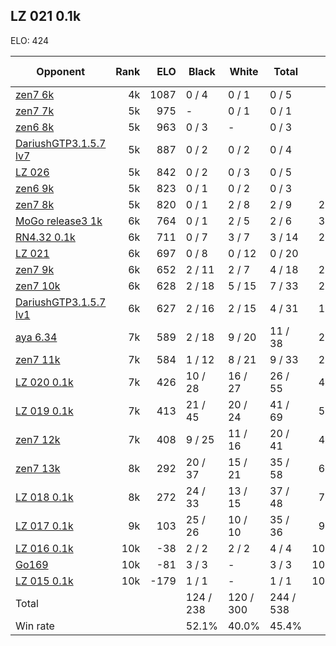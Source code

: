 ## LZ 021 0.1k ##

ELO: 424

Opponent | Rank | ELO | Black | White | Total | Win rate
---------|-----:|----:|-------|-------|-------|-------:
[zen7 6k](zen7%206k.md) | 4k | 1087 | 0 / 4 | 0 / 1 | 0 / 5 | 0.0%
[zen7 7k](zen7%207k.md) | 5k | 975 | - | 0 / 1 | 0 / 1 | 0.0%
[zen6 8k](zen6%208k.md) | 5k | 963 | 0 / 3 | - | 0 / 3 | 0.0%
[DariushGTP3.1.5.7 lv7](DariushGTP3.1.5.7%20lv7.md) | 5k | 887 | 0 / 2 | 0 / 2 | 0 / 4 | 0.0%
[LZ 026](LZ%20026.md) | 5k | 842 | 0 / 2 | 0 / 3 | 0 / 5 | 0.0%
[zen6 9k](zen6%209k.md) | 5k | 823 | 0 / 1 | 0 / 2 | 0 / 3 | 0.0%
[zen7 8k](zen7%208k.md) | 5k | 820 | 0 / 1 | 2 / 8 | 2 / 9 | 22.2%
[MoGo release3 1k](MoGo%20release3%201k.md) | 6k | 764 | 0 / 1 | 2 / 5 | 2 / 6 | 33.3%
[RN4.32 0.1k](RN4.32%200.1k.md) | 6k | 711 | 0 / 7 | 3 / 7 | 3 / 14 | 21.4%
[LZ 021](LZ%20021.md) | 6k | 697 | 0 / 8 | 0 / 12 | 0 / 20 | 0.0%
[zen7 9k](zen7%209k.md) | 6k | 652 | 2 / 11 | 2 / 7 | 4 / 18 | 22.2%
[zen7 10k](zen7%2010k.md) | 6k | 628 | 2 / 18 | 5 / 15 | 7 / 33 | 21.2%
[DariushGTP3.1.5.7 lv1](DariushGTP3.1.5.7%20lv1.md) | 6k | 627 | 2 / 16 | 2 / 15 | 4 / 31 | 12.9%
[aya 6.34](aya%206.34.md) | 7k | 589 | 2 / 18 | 9 / 20 | 11 / 38 | 28.9%
[zen7 11k](zen7%2011k.md) | 7k | 584 | 1 / 12 | 8 / 21 | 9 / 33 | 27.3%
[LZ 020 0.1k](LZ%20020%200.1k.md) | 7k | 426 | 10 / 28 | 16 / 27 | 26 / 55 | 47.3%
[LZ 019 0.1k](LZ%20019%200.1k.md) | 7k | 413 | 21 / 45 | 20 / 24 | 41 / 69 | 59.4%
[zen7 12k](zen7%2012k.md) | 7k | 408 | 9 / 25 | 11 / 16 | 20 / 41 | 48.8%
[zen7 13k](zen7%2013k.md) | 8k | 292 | 20 / 37 | 15 / 21 | 35 / 58 | 60.3%
[LZ 018 0.1k](LZ%20018%200.1k.md) | 8k | 272 | 24 / 33 | 13 / 15 | 37 / 48 | 77.1%
[LZ 017 0.1k](LZ%20017%200.1k.md) | 9k | 103 | 25 / 26 | 10 / 10 | 35 / 36 | 97.2%
[LZ 016 0.1k](LZ%20016%200.1k.md) | 10k | -38 | 2 / 2 | 2 / 2 | 4 / 4 | 100.0%
[Go169](Go169.md) | 10k | -81 | 3 / 3 | - | 3 / 3 | 100.0%
[LZ 015 0.1k](LZ%20015%200.1k.md) | 10k | -179 | 1 / 1 | - | 1 / 1 | 100.0%
Total | | | 124 / 238 | 120 / 300 | 244 / 538 | 
Win rate| | | 52.1% | 40.0% | 45.4% | 
